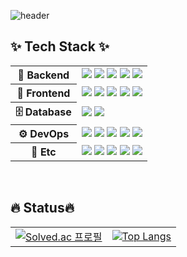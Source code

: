 <!--    
  [![Hits](https://hits.seeyoufarm.com/api/count/incr/badge.svg?url=https%3A%2F%2Fgithub.com%2FShin-seung-hyun&count_bg=%2386E759&title_bg=%230879F1&icon=angellist.svg&icon_color=%23E7E7E7&title=welcome&edge_flat=false)](https://hits.seeyoufarm.com)
-->
![header](https://capsule-render.vercel.app/api?type=waving&color=auto&height=300&section=header&text=Welcome&fontSize=90&animation=fadeIn&fontAlignY=38&desc=Seunghyun's%20GitHub%20Profile)

## ✨ Tech Stack ✨
<table>
  <tr>
    <th>🚀 Backend</th>
    <td>
      <img src="https://img.shields.io/badge/Java-007396?style=flat&logo=openjdk&logoColor=white">
      <img src="https://img.shields.io/badge/Spring Boot-6DB33F?style=flat&logo=SpringBoot&logoColor=white">
      <img src="https://img.shields.io/badge/Spring Data JPA-6DB33F?style=flat&logo=Spring&logoColor=white">
      <img src="https://img.shields.io/badge/Spring Security-6DB33F?style=flat&logo=SpringSecurity&logoColor=white">
      <img src="https://img.shields.io/badge/JWT-black?style=flat&logo=JSON%20web%20tokens&logoColor=white">
    </td>
  </tr>
  <tr>
    <th>🎨 Frontend</th>
    <td>
      <img src="https://img.shields.io/badge/React-61DAFB?style=flat-square&logo=React&logoColor=white">
      <img src="https://img.shields.io/badge/HTML5-E34F26?style=flat&logo=HTML5&logoColor=white">
      <img src="https://img.shields.io/badge/CSS3-1572B6?style=flat&logo=CSS3&logoColor=white">
      <img src="https://img.shields.io/badge/JavaScript-F7DF1E?style=flat&logo=JavaScript&logoColor=black">
      <img src="https://img.shields.io/badge/jQuery-0769AD?style=flat&logo=jQuery&logoColor=white">
    </td>
  </tr>
  <tr>
    <th>🗄️ Database</th>
    <td>
      <img src="https://img.shields.io/badge/MySQL-4479A1?style=flat&logo=MySQL&logoColor=white">
      <img src="https://img.shields.io/badge/PostgreSQL-4169E1?style=flat&logo=PostgreSQL&logoColor=white">
    </td>
  </tr>
  <tr>
    <th>⚙️ DevOps</th>
    <td>
      <img src="https://img.shields.io/badge/Docker-2496ED?style=flat&logo=Docker&logoColor=white">
      <img src="https://img.shields.io/badge/Portainer-13BEF9?style=flat&logo=Portainer&logoColor=white">
      <img src="https://img.shields.io/badge/Amazon EC2-FF9900?style=flat&logo=Amazon EC2&logoColor=white">
      <img src="https://img.shields.io/badge/Amazon RDS-3e47c4?style=flat&logo=Amazon RDS&logoColor=white">
      <img src="https://img.shields.io/badge/Amazon S3-569A31?style=flat&logo=Amazon S3&logoColor=white">
    </td>
  </tr>
  <tr>
    <th>🌟 Etc </th>
    <td>
      <img src="https://img.shields.io/badge/Apache Kafka-231F20?style=flat&logo=apachekafka&logoColor=white">
      <img src="https://img.shields.io/badge/Elasticsearch-005571?style=flat&logo=elasticsearch&logoColor=white">
      <img src="https://img.shields.io/badge/Logstash-005571?style=flat&logo=logstash&logoColor=white">
      <img src="https://img.shields.io/badge/Kibana-005571?style=flat&logo=kibana&logoColor=white">
      <img src="https://img.shields.io/badge/Grafana-F46800?style=flat&logo=grafana&logoColor=white">
    </td>
  </tr>
</table>
</br>


## 🔥 Status🔥
<table style="border: none;">
  <tr>
    <td style="border: none;">
      <a href="https://solved.ac/profile/jjack1028">
        <img src="http://mazassumnida.wtf/api/v2/generate_badge?boj=jjack1028" alt="Solved.ac 프로필" />
      </a>
    </td>
<!--    
    <td style="border: none;">
      <img src="https://github-readme-stats-git-masterrstaa-rickstaa.vercel.app/api?username=Shin-seung-hyun&card_width=500&show_icons=true&theme=algolia" alt="GitHub Stats" />
    </td> 
-->
    <td style="border: none;">
      <a href="https://github.com/Shin-seung-hyun/github-readme-stats">
        <img src="https://github-readme-stats.vercel.app/api/top-langs/?username=Shin-seung-hyun&card_width=500&show_icons=true&theme=algolia&layout=compact" alt="Top Langs" />
      </a>
    </td>
  </tr>
</table>
